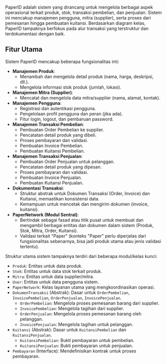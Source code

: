 PaperID adalah sistem yang dirancang untuk mengelola berbagai aspek operasional terkait produk, stok, transaksi pembelian, dan penjualan. Sistem ini mencakup manajemen pengguna, mitra (supplier), serta proses dari pemesanan hingga pembuatan kuitansi. Berdasarkan diagram kelas, PaperID tampaknya berfokus pada alur transaksi yang terstruktur dan terdokumentasi dengan baik.

## Fitur Utama

Sistem PaperID mencakup beberapa fungsionalitas inti:

* **Manajemen Produk**:
    * Menambah dan mengelola detail produk (nama, harga, deskripsi, dll.).
    * Mengelola informasi stok produk (jumlah, lokasi).
* **Manajemen Mitra (Supplier)**:
    * Mencatat dan mengelola data mitra/supplier (nama, alamat, kontak).
* **Manajemen Pengguna**:
    * Registrasi dan autentikasi pengguna.
    * Pengelolaan profil pengguna dan peran (jika ada).
    * Fitur login, logout, dan pembaruan password.
* **Manajemen Transaksi Pembelian**:
    * Pembuatan Order Pembelian ke supplier.
    * Pencatatan detail produk yang dibeli.
    * Proses pembayaran dan validasi.
    * Pembuatan Invoice Pembelian.
    * Pembuatan Kuitansi Pembelian.
* **Manajemen Transaksi Penjualan**:
    * Pembuatan Order Penjualan untuk pelanggan.
    * Pencatatan detail produk yang dipesan.
    * Proses pembayaran dan validasi.
    * Pembuatan Invoice Penjualan.
    * Pembuatan Kuitansi Penjualan.
* **Dokumentasi Transaksi**:
    * Struktur abstrak untuk Dokumen Transaksi (Order, Invoice) dan Kuitansi, memastikan konsistensi data.
    * Kemampuan untuk mencetak dan mengirim dokumen (invoice, kuitansi).
* **PaperNetwork (Modul Sentral)**:
    * Bertindak sebagai fasad atau titik pusat untuk membuat dan mengambil berbagai entitas dan dokumen dalam sistem (Produk, Stok, Mitra, Order, Kuitansi).
    * Validasi terkait "Paper" (konteks "Paper" perlu diperjelas dari fungsionalitas sebenarnya, bisa jadi produk utama atau jenis validasi tertentu).

Struktur utama sistem tampaknya terdiri dari beberapa modul/kelas kunci:

* `Produk`: Entitas untuk data produk.
* `Stok`: Entitas untuk data stok terkait produk.
* `Mitra`: Entitas untuk data supplier/mitra.
* `User`: Entitas untuk data pengguna sistem.
* `PaperNetwork`: Kelas layanan utama yang mengkoordinasikan operasi.
* `DokumenTransaksi` (Abstrak): Dasar untuk `OrderPembelian`, `InvoicePembelian`, `OrderPenjualan`, `InvoicePenjualan`.
    * `OrderPembelian`: Mengelola proses pemesanan barang dari supplier.
    * `InvoicePembelian`: Mengelola tagihan dari supplier.
    * `OrderPenjualan`: Mengelola proses pemesanan barang oleh pelanggan.
    * `InvoicePenjualan`: Mengelola tagihan untuk pelanggan.
* `Kuitansi` (Abstrak): Dasar untuk `KuitansiPembelian` dan `KuitansiPenjualan`.
    * `KuitansiPembelian`: Bukti pembayaran untuk pembelian.
    * `KuitansiPenjualan`: Bukti pembayaran untuk penjualan.
* `Pembayaran` (Interface): Mendefinisikan kontrak untuk proses pembayaran.
